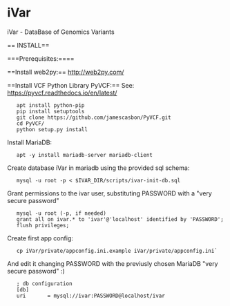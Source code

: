 # iVar
iVar - DataBase of Genomics Variants

== INSTALL==

===Prerequisites:====

==Install web2py:==
   http://web2py.com/

==Install VCF Python Library PyVCF:==
   See: https://pyvcf.readthedocs.io/en/latest/
```
   apt install python-pip
   pip install setuptools
   git clone https://github.com/jamescasbon/PyVCF.git
   cd PyVCF/
   python setup.py install
```

Install MariaDB:
```
   apt -y install mariadb-server mariadb-client
```
Create database iVar in mariadb using the provided sql schema:
```
   mysql -u root -p < $IVAR_DIR/scripts/ivar-init-db.sql
```

Grant permissions to the ivar user, substituting PASSWORD with a
"very secure password"
```
   mysql -u root (-p, if needed)
   grant all on ivar.* to 'ivar'@'localhost' identified by 'PASSWORD';
   flush privileges;
```

Create first app config:
```
   cp iVar/private/appconfig.ini.example iVar/private/appconfig.ini`
```
And edit it changing PASSWORD with the previusly chosen MariaDB "very secure password"  :)
```
   ; db configuration
   [db]
   uri       = mysql://ivar:PASSWORD@localhost/ivar
```
